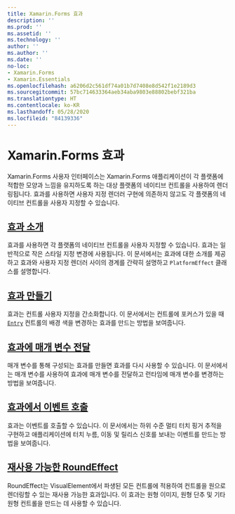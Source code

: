 ```yaml
---
title: Xamarin.Forms 효과
description: ''
ms.prod: ''
ms.assetid: ''
ms.technology: ''
author: ''
ms.author: ''
ms.date: ''
no-loc:
- Xamarin.Forms
- Xamarin.Essentials
ms.openlocfilehash: a6206d2c561df74a01b7d7408e8d542f1e2189d3
ms.sourcegitcommit: 57bc714633364aeb34aba9803e88802bebf321ba
ms.translationtype: HT
ms.contentlocale: ko-KR
ms.lasthandoff: 05/28/2020
ms.locfileid: "84139336"
---
```

# <a name="xamarinforms-effects"></a>Xamarin.Forms 효과

Xamarin.Forms 사용자 인터페이스는 Xamarin.Forms 애플리케이션이 각 플랫폼에 적합한 모양과 느낌을 유지하도록 하는 대상 플랫폼의 네이티브 컨트롤을 사용하여 렌더링됩니다. 효과를 사용하면 사용자 지정 렌더러 구현에 의존하지 않고도 각 플랫폼의 네이티브 컨트롤을 사용자 지정할 수 있습니다.

## <a name="introduction-to-effects"></a>[효과 소개](introduction.md)

효과를 사용하면 각 플랫폼의 네이티브 컨트롤을 사용자 지정할 수 있습니다. 효과는 일반적으로 작은 스타일 지정 변경에 사용됩니다. 이 문서에서는 효과에 대한 소개를 제공하고 효과와 사용자 지정 렌더러 사이의 경계를 간략히 설명하고 `PlatformEffect` 클래스를 설명합니다.

## <a name="creating-an-effect"></a>[효과 만들기](creating.md)

효과는 컨트롤 사용자 지정을 간소화합니다. 이 문서에서는 컨트롤에 포커스가 있을 때 [`Entry`](xref:Xamarin.Forms.Entry) 컨트롤의 배경 색을 변경하는 효과를 만드는 방법을 보여줍니다.

## <a name="passing-parameters-to-an-effect"></a>[효과에 매개 변수 전달](passing-parameters/index.md)

매개 변수를 통해 구성되는 효과를 만들면 효과를 다시 사용할 수 있습니다. 이 문서에서는 매개 변수를 사용하여 효과에 매개 변수를 전달하고 런타임에 매개 변수를 변경하는 방법을 보여줍니다.

## <a name="invoking-events-from-an-effect"></a>[효과에서 이벤트 호출](touch-tracking.md)

효과는 이벤트를 호출할 수 있습니다. 이 문서에서는 하위 수준 멀티 터치 핑거 추적을 구현하고 애플리케이션에 터치 누름, 이동 및 릴리스 신호를 보내는 이벤트를 만드는 방법을 보여줍니다.

## <a name="reusable-roundeffect"></a>[재사용 가능한 RoundEffect](reusable-roundeffect.md)

RoundEffect는 VisualElement에서 파생된 모든 컨트롤에 적용하여 컨트롤을 원으로 렌더링할 수 있는 재사용 가능한 효과입니다. 이 효과는 원형 이미지, 원형 단추 및 기타 원형 컨트롤을 만드는 데 사용할 수 있습니다.
